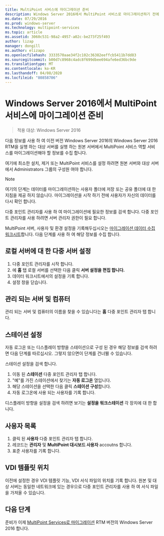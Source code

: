 ```yaml
---
title: MultiPoint 서비스에 마이그레이션 준비
description: Windows Server 2016에서 MultiPoint 서비스로 마이그레이션하기 전에 수집할 정보에 대해 설명 합니다.
ms.date: 07/29/2016
ms.prod: windows-server
ms.technology: multipoint-services
ms.topic: article
ms.assetid: 3060c531-98a2-4957-a02c-be273f25f493
author: lizap
manager: dongill
ms.author: elizapo
ms.openlocfilehash: 3333570aae34f2c102c36382eeffcb5411b7dd83
ms.sourcegitcommit: b00d7c8968c4adc8f699dbee694afe6ed36bc9de
ms.translationtype: MT
ms.contentlocale: ko-KR
ms.lasthandoff: 04/08/2020
ms.locfileid: "80858706"
---
```

# <a name="prepare-to-migrate-to-multipoint-services-in-windows-server-2016"></a>Windows Server 2016에서 MultiPoint 서비스에 마이그레이션 준비

>적용 대상: Windows Server 2016

다음 정보를 사용 하 여 이전 버전 Windows Server 2016의 Windows Server 2016 RTM을 실행 하는 대상 서버를 실행 하는 원본 서버에서 MultiPoint 서비스 역할 서비스를 마이그레이션해야 할 정보를 수집 합니다.

여기에 최소한 설치, 제거 또는 MultiPoint 서비스를 설정 하려면 원본 서버와 대상 서버에서 Administrators 그룹의 구성원 여야 합니다.

>[!NOTE]
> 여기의 단계는 데이터를 마이그레이션하는 사용자 폴더에 저장 또는 공유 폴더에 대 한 지침을 제공 하지 않습니다. 마이그레이션을 시작 하기 전에 사용자가 자신의 데이터를 다시 확인 합니다.

다중 포인트 관리자를 사용 하 여 마이그레이션에 필요한 정보를 검색 합니다. 다중 포인트 관리자를 사용 하려면 서버 관리자 권한이 필요 합니다.

MultiPoint 서버, 사용자 및 환경 설정을 기록해두십시오는 [마이그레이션 데이터 수집 워크시트](multipoint-services-migration-worksheet.md)합니다. 다음 단계를 사용 하 여 해당 정보를 수집 합니다.

## <a name="multipoint-server-settings-for-the-local-server"></a>로컬 서버에 대 한 다중 서버 설정
1. 다중 포인트 관리자를 시작 합니다.
2. 에 **홈** 탭 로컬 서버를 선택한 다음 클릭 **서버 설정을 편집 합니다.**
3. 데이터 워크시트에서의 설정을 기록 합니다.
4. 설정 창을 닫습니다.

## <a name="managed-servers-and-computers"></a>관리 되는 서버 및 컴퓨터

관리 되는 서버 및 컴퓨터의 이름을 찾을 수 있습니다는 **홈** 다중 포인트 관리자 탭 합니다.

## <a name="station-settings"></a>스테이션 설정
자동 로그온 또는 디스플레이 방향을 스테이션으로 구성 된 경우 해당 정보를 검색 하려면 다음 단계를 따르십시오. 그렇지 않으면이 단계를 건너뛸 수 있습니다.

스테이션 설정을 검색 합니다.

1. 이동 된 **스테이션** 다중 포인트 관리자 탭 합니다.
2. "예"를 가진 스테이션에서 찾기는 **자동 로그온** 열입니다.
3. 해당 스테이션을 선택한 다음 클릭 **스테이션 구성**합니다.
4. 자동 로그온에 사용 되는 사용자를 기록 합니다.

디스플레이 방향을 설정을 검색 하려면 보기는 **설정을 워크스테이션** 각 장치에 대 한 합니다.

## <a name="list-of-users"></a>사용자 목록
1. 클릭 된 **사용자** 다중 포인트 관리자 탭 합니다.
2. 레코드는 **관리자** 및 **MultiPoint 대시보드 사용자** accoutns 합니다.
3. 표준 사용자를 기록 합니다.

## <a name="vdi-template-location"></a>VDI 템플릿 위치
 이전에 설정한 경우 VDI 템플릿 기능, VDI 서식 파일의 위치를 기록 합니다. 원본 및 대상 서버는 동일한 네트워크에 있는 경우으로 다중 포인트 관리자를 사용 하 여 서식 파일을 가져올 수 있습니다.
 
## <a name="next-step"></a>다음 단계
준비가 이제 [MultiPoint Services로 마이그레이션](multipoint-services-migration-steps.md) RTM 버전의 Windows Server 2016 합니다.
